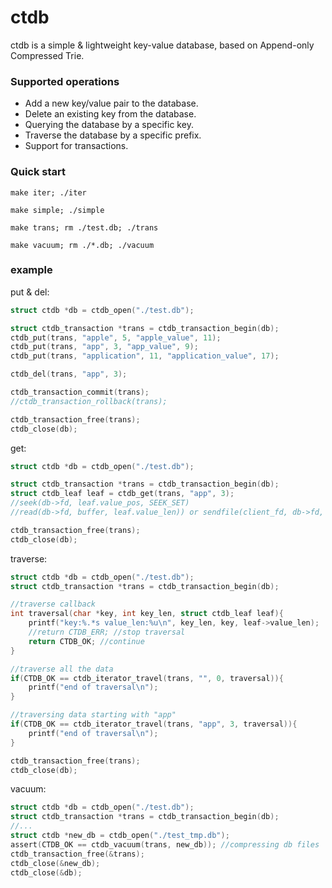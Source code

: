 # ctdb

ctdb is a simple & lightweight key-value database, based on Append-only Compressed Trie.

### Supported operations

 * Add a new key/value pair to the database.
 * Delete an existing key from the database.
 * Querying the database by a specific key.
 * Traverse the database by a specific prefix.
 * Support for transactions.

### Quick start

```
make iter; ./iter

make simple; ./simple

make trans; rm ./test.db; ./trans

make vacuum; rm ./*.db; ./vacuum
```

### example

put & del:

```c
struct ctdb *db = ctdb_open("./test.db");

struct ctdb_transaction *trans = ctdb_transaction_begin(db);
ctdb_put(trans, "apple", 5, "apple_value", 11);
ctdb_put(trans, "app", 3, "app_value", 9);
ctdb_put(trans, "application", 11, "application_value", 17);

ctdb_del(trans, "app", 3);

ctdb_transaction_commit(trans);
//ctdb_transaction_rollback(trans);

ctdb_transaction_free(trans);
ctdb_close(db);
```

get:

```c
struct ctdb *db = ctdb_open("./test.db");

struct ctdb_transaction *trans = ctdb_transaction_begin(db);
struct ctdb_leaf leaf = ctdb_get(trans, "app", 3);
//seek(db->fd, leaf.value_pos, SEEK_SET)
//read(db->fd, buffer, leaf.value_len)) or sendfile(client_fd, db->fd, &off, leaf.value_len)

ctdb_transaction_free(trans);
ctdb_close(db);
```

traverse:

```c
struct ctdb *db = ctdb_open("./test.db");
struct ctdb_transaction *trans = ctdb_transaction_begin(db);

//traverse callback
int traversal(char *key, int key_len, struct ctdb_leaf leaf){
    printf("key:%.*s value_len:%u\n", key_len, key, leaf->value_len);
    //return CTDB_ERR; //stop traversal
    return CTDB_OK; //continue
}

//traverse all the data
if(CTDB_OK == ctdb_iterator_travel(trans, "", 0, traversal)){
    printf("end of traversal\n");
}

//traversing data starting with "app"
if(CTDB_OK == ctdb_iterator_travel(trans, "app", 3, traversal)){
    printf("end of traversal\n");
}

ctdb_transaction_free(trans);
ctdb_close(db);
```

vacuum:

```c
struct ctdb *db = ctdb_open("./test.db");
struct ctdb_transaction *trans = ctdb_transaction_begin(db);
//...
struct ctdb *new_db = ctdb_open("./test_tmp.db");
assert(CTDB_OK == ctdb_vacuum(trans, new_db)); //compressing db files
ctdb_transaction_free(&trans);
ctdb_close(&new_db);
ctdb_close(&db);
```
